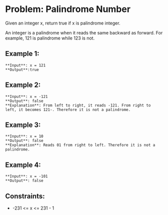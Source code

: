 # Problem: Palindrome Number

Given an integer x, return true if x is palindrome integer.

An integer is a palindrome when it reads the same backward as forward. For example, 121 is palindrome while 123 is not.

## Example 1:
```
**Input**: x = 121
**Output**:true
```

## Example 2:
```
**Input**: x = -121
**Output**: false
**Explanation**: From left to right, it reads -121. From right to left, it becomes 121-. Therefore it is not a palindrome.
```

## Example 3:
```
**Input**: x = 10
**Output**: false
**Explanation**: Reads 01 from right to left. Therefore it is not a palindrome.
```

## Example 4:
```
**Input**: x = -101
**Output**: false
```

## Constraints:
* -231 <= x <= 231 - 1

